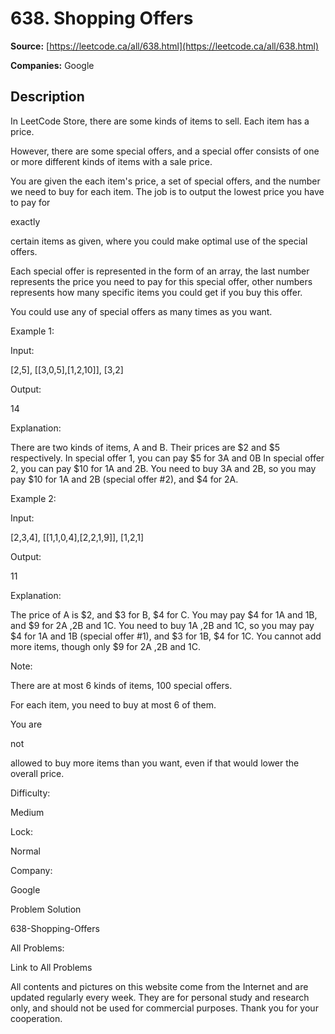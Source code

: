 # 638. Shopping Offers

**Source:** [https://leetcode.ca/all/638.html](https://leetcode.ca/all/638.html)

**Companies:** Google

## Description

In LeetCode Store, there are some kinds of items to sell. Each item has a price.

However, there are some special offers, and a special offer consists of one or more
        different kinds of items with a sale price.

You are given the each item's price, a set of special offers, and the number we need to buy
        for each item.
        The job is to output the lowest price you have to pay for

exactly

certain items as
        given, where you could make optimal use of the special offers.

Each special offer is represented in the form of an array, the last number represents the
        price you need to pay for this special offer, other numbers represents how many specific
        items you could get if you buy this offer.

You could use any of special offers as many times as you want.

Example 1:

Input:

[2,5], [[3,0,5],[1,2,10]], [3,2]

Output:

14

Explanation:

There are two kinds of items, A and B. Their prices are $2 and $5 respectively.
In special offer 1, you can pay $5 for 3A and 0B
In special offer 2, you can pay $10 for 1A and 2B.
You need to buy 3A and 2B, so you may pay $10 for 1A and 2B (special offer #2), and $4 for 2A.

Example 2:

Input:

[2,3,4], [[1,1,0,4],[2,2,1,9]], [1,2,1]

Output:

11

Explanation:

The price of A is $2, and $3 for B, $4 for C.
You may pay $4 for 1A and 1B, and $9 for 2A ,2B and 1C.
You need to buy 1A ,2B and 1C, so you may pay $4 for 1A and 1B (special offer #1), and $3 for 1B, $4 for 1C.
You cannot add more items, though only $9 for 2A ,2B and 1C.

Note:

There are at most 6 kinds of items, 100 special offers.

For each item, you need to buy at most 6 of them.

You are

not

allowed to buy more items than you want, even if that would lower the
            overall price.

Difficulty:

Medium

Lock:

Normal

Company:

Google

Problem Solution

638-Shopping-Offers

All Problems:

Link to All Problems

All contents and pictures on this website come from the Internet and are updated regularly every week. They are for personal study and research only, and should not be used for commercial purposes. Thank you for your cooperation.

